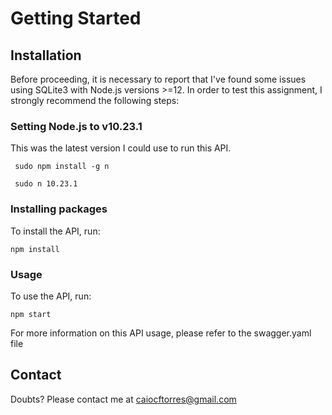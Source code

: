 # Getting Started

## Installation

Before proceeding, it is necessary to report that I've found some issues using SQLite3 with Node.js versions >=12. In order to test this assignment, I strongly recommend the following steps:

### Setting Node.js to v10.23.1

This was the latest version I could use to run this API.

```console
 sudo npm install -g n

 sudo n 10.23.1
 ```

### Installing packages

To install the API, run:

```console
npm install
```

### Usage

To use the API, run:

```console
npm start
```

For more information on this API usage, please refer to the swagger.yaml file


## Contact

Doubts? Please contact me at caiocftorres@gmail.com

